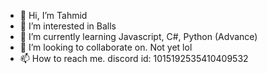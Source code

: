 - 👋 Hi, I’m Tahmid
- 👀 I’m interested in Balls
- 🌱 I’m currently learning Javascript, C#, Python (Advance)
- 💞️ I’m looking to collaborate on. Not yet lol
- 📫 How to reach me. discord id: 1015192535410409532

<!---
itsTahmidlol/itsTahmidlol is a ✨ special ✨ repository because its `README.md` (this file) appears on your GitHub profile.
You can click the Preview link to take a look at your changes.
--->
